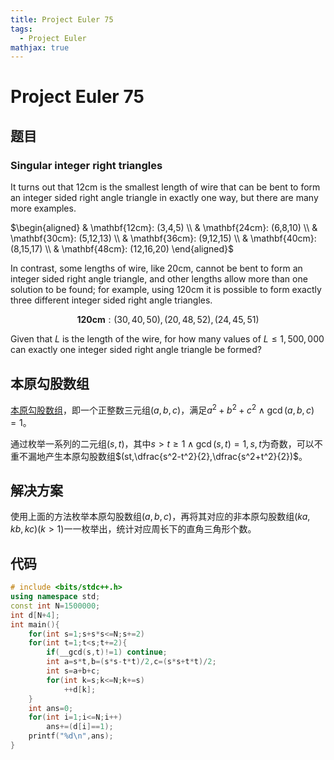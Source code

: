 ```yaml
---
title: Project Euler 75
tags:
  - Project Euler
mathjax: true
---
```

<escape><!-- more --></escape>

# Project Euler 75

## 题目

### Singular integer right triangles

It turns out that $12 \mathrm{cm}$ is the smallest length of wire that can be bent to form an integer sided right angle triangle in exactly one way, but there are many more examples.

$\begin{aligned}
& \mathbf{12cm}: (3,4,5) \\
& \mathbf{24cm}: (6,8,10) \\
& \mathbf{30cm}: (5,12,13) \\
& \mathbf{36cm}: (9,12,15) \\
& \mathbf{40cm}: (8,15,17) \\
& \mathbf{48cm}: (12,16,20)
\end{aligned}$

In contrast, some lengths of wire, like $20 \mathrm{cm}$, cannot be bent to form an integer sided right angle triangle, and other lengths allow more than one solution to be found; for example, using $120 \mathrm{cm}$ it is possible to form exactly three different integer sided right angle triangles.

$$\mathbf{120cm}: (30,40,50), (20,48,52), (24,45,51)$$

Given that $L$ is the length of the wire, for how many values of $L \leq 1,500,000$ can exactly one integer sided right angle triangle be formed?

## 本原勾股数组

[本原](https://mathworld.wolfram.com/PrimitivePythagoreanTriple.html)[勾股数组](https://mathworld.wolfram.com/PythagoreanTriple.html)，即一个正整数三元组$(a,b,c)$，满足$a^2+b^2+c^2\wedge\gcd(a,b,c)=1$。

通过枚举一系列的二元组$(s,t)$，其中$s>t\geq 1\wedge\gcd(s,t)=1,s,t$为奇数，可以不重不漏地产生本原勾股数组$(st,\dfrac{s^2-t^2}{2},\dfrac{s^2+t^2}{2})$。

## 解决方案

使用上面的方法枚举本原勾股数组$(a,b,c)$，再将其对应的非本原勾股数组$(ka,kb,kc)(k>1)$一一枚举出，统计对应周长下的直角三角形个数。

## 代码

```C++
# include <bits/stdc++.h>
using namespace std;
const int N=1500000;
int d[N+4];
int main(){
    for(int s=1;s+s*s<=N;s+=2)
    for(int t=1;t<s;t+=2){
        if(__gcd(s,t)!=1) continue;
        int a=s*t,b=(s*s-t*t)/2,c=(s*s+t*t)/2;
        int s=a+b+c;
        for(int k=s;k<=N;k+=s)
            ++d[k];
    }
    int ans=0;
    for(int i=1;i<=N;i++)
        ans+=(d[i]==1);
    printf("%d\n",ans);
}

```
